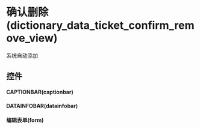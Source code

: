 # 确认删除(dictionary_data_ticket_confirm_remove_view)  <!-- {docsify-ignore-all} -->


系统自动添加



## 控件
#### CAPTIONBAR(captionbar)
#### DATAINFOBAR(datainfobar)
#### 编辑表单(form)


<script>
 const { createApp } = Vue
  createApp({
    data() {
      return {

      }
    }
  }).use(ElementPlus).mount('#app')
</script>